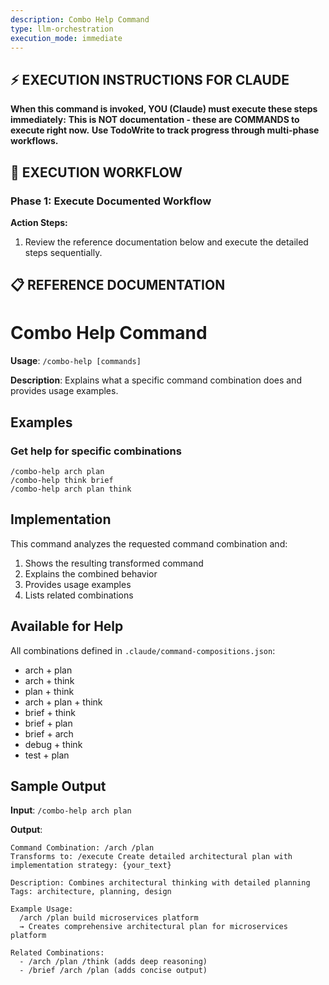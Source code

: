 ```yaml
---
description: Combo Help Command
type: llm-orchestration
execution_mode: immediate
---
```

## ⚡ EXECUTION INSTRUCTIONS FOR CLAUDE
**When this command is invoked, YOU (Claude) must execute these steps immediately:**
**This is NOT documentation - these are COMMANDS to execute right now.**
**Use TodoWrite to track progress through multi-phase workflows.**

## 🚨 EXECUTION WORKFLOW

### Phase 1: Execute Documented Workflow

**Action Steps:**
1. Review the reference documentation below and execute the detailed steps sequentially.

## 📋 REFERENCE DOCUMENTATION

# Combo Help Command

**Usage**: `/combo-help [commands]`

**Description**: Explains what a specific command combination does and provides usage examples.

## Examples

### Get help for specific combinations

```
/combo-help arch plan
/combo-help think brief
/combo-help arch plan think
```

## Implementation

This command analyzes the requested command combination and:
1. Shows the resulting transformed command
2. Explains the combined behavior
3. Provides usage examples
4. Lists related combinations

## Available for Help

All combinations defined in `.claude/command-compositions.json`:
- arch + plan
- arch + think
- plan + think
- arch + plan + think
- brief + think
- brief + plan
- brief + arch
- debug + think
- test + plan

## Sample Output

**Input**: `/combo-help arch plan`

**Output**:
```
Command Combination: /arch /plan
Transforms to: /execute Create detailed architectural plan with implementation strategy: {your_text}

Description: Combines architectural thinking with detailed planning
Tags: architecture, planning, design

Example Usage:
  /arch /plan build microservices platform
  → Creates comprehensive architectural plan for microservices platform

Related Combinations:
  - /arch /plan /think (adds deep reasoning)
  - /brief /arch /plan (adds concise output)
```

